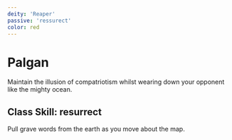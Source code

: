 ```yaml
---
deity: 'Reaper'
passive: 'ressurect'
color: red
---
```


# Palgan

Maintain the illusion of compatriotism whilst wearing down your opponent like the mighty ocean. 

## Class Skill: resurrect

Pull grave words from the earth as you move about the map. 